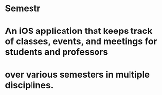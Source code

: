 # Semestr

# An iOS application that keeps track of classes, events, and meetings for students and professors 
# over various semesters in multiple disciplines.
